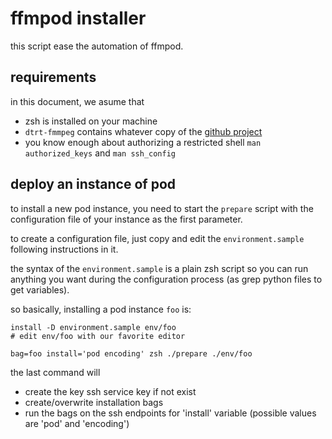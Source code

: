 # ffmpod installer

this script ease the automation of ffmpod.

## requirements

in this document, we asume that

* zsh is installed on your machine
* `dtrt-fmmpeg` contains whatever copy of the
  [github project](https://github.com/unistra/dtrt-ffmpeg)
* you know enough about authorizing a restricted shell
  `man authorized_keys` and `man ssh_config`

## deploy an instance of pod

to install a new pod instance, you need to start
the `prepare` script with the configuration file of
your instance as the first parameter.

to create a configuration file, just copy and edit
the `environment.sample` following instructions in it.

the syntax of the `environment.sample` is a plain zsh
script so you can run anything you want during the
configuration process (as grep python files to get variables).

so basically, installing a pod instance `foo` is:

    install -D environment.sample env/foo
    # edit env/foo with our favorite editor

    bag=foo install='pod encoding' zsh ./prepare ./env/foo

the last command will

* create the key ssh service key if not exist
* create/overwrite installation bags
* run the bags on the ssh endpoints for 'install' variable
 (possible values are 'pod' and 'encoding')


